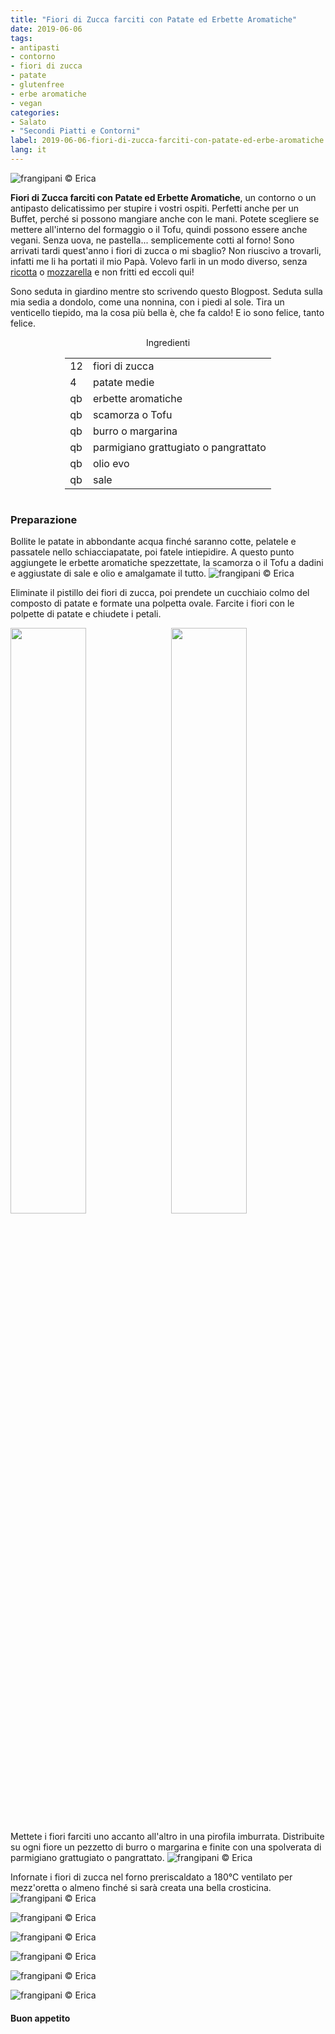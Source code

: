 ```yaml
---
title: "Fiori di Zucca farciti con Patate ed Erbette Aromatiche"
date: 2019-06-06
tags:
- antipasti
- contorno
- fiori di zucca
- patate
- glutenfree
- erbe aromatiche
- vegan
categories:
- Salato
- "Secondi Piatti e Contorni"
label: 2019-06-06-fiori-di-zucca-farciti-con-patate-ed-erbe-aromatiche
lang: it 
---
```

![](header.jpeg "frangipani © Erica")

**Fiori di Zucca farciti con Patate ed Erbette Aromatiche**, un contorno o un antipasto delicatissimo per stupire i vostri ospiti. Perfetti anche per un Buffet, perché si possono mangiare anche con le mani. Potete scegliere se mettere all'interno del formaggio o il Tofu, quindi possono essere anche vegani. Senza uova, ne pastella... semplicemente cotti al forno! Sono arrivati tardi quest'anno i fiori di zucca o mi sbaglio? Non riuscivo a trovarli, infatti me li ha portati il mio Papà. Volevo farli in un modo diverso, senza <a href="https://frangipani.raiano.ch/2015-04-25-fiori-di-zucca-ripieni-di-ricotta-e-spinaci/" target="_blank">ricotta</a> o <a href="https://frangipani.raiano.ch/2014-03-19-fiori-di-zucca-ripieni-di-mozzarella/" target="_blank">mozzarella</a> e non fritti ed eccoli qui! 

Sono seduta in giardino mentre sto scrivendo questo Blogpost. Seduta sulla mia sedia a dondolo, come una nonnina, con i piedi al sole. Tira un venticello tiepido, ma la cosa più bella è, che fa caldo! E io sono felice, tanto felice.

<div id="wrapper" style="text-align: center">
  <div id="yourdiv" style="display: inline-block;">
    <div class="ingredients" itemscope itemtype="http://schema.org/Recipe">
      <span itemprop="name" style="display:none;">Fiori di Zucca farciti con Patate ed Erbette Aromatiche</span>
      <span itemprop="recipeCategory" style="display:none;">Salato</span>
      <img itemprop="image" style="display:none;" class="ignore-gallery-item" src="header.jpeg"/>
      <span itemprop="author" style="display:none;">Erica Raiano</span>
      <span itemprop="description" style="display:none;">Fiori di Zucca farciti con Patate ed Erbette Aromatiche, un contorno o un antipasto delicatissimo per stupire i vostri ospiti.</span>
      <div class="ingredients-title">Ingredienti</div>
      <table>
        <tbody>
          <tr itemprop="recipeIngredient">
            <td>12</td>
            <td>fiori di zucca</td>
          </tr>
         <tr itemprop="recipeIngredient">
            <td>4</td>
            <td>patate medie</td>
          </tr>
          <tr itemprop="recipeIngredient">
            <td>qb</td>
            <td>erbette aromatiche</td>
          </tr>
          <tr itemprop="recipeIngredient">
            <td>qb</td>
            <td>scamorza o Tofu</td>
          </tr>
          <tr itemprop="recipeIngredient">
            <td>qb</td>
            <td>burro o margarina</td>
          </tr>
          <tr itemprop="recipeIngredient">
            <td>qb</td>
            <td>parmigiano grattugiato o pangrattato</td>
          </tr>
          <tr itemprop="recipeIngredient">
            <td>qb</td>
            <td>olio evo</td>
          </tr>
          <tr itemprop="recipeIngredient">
            <td>qb</td>
            <td>sale</td>    
          </tr>
        </tbody>
      </table>
    </div>
  </div>
</div>


<h3>
	<font color="grey">
		<i class="fa-solid fa-gears"></i>
	</font> Preparazione
</h3>

Bollite le patate in abbondante acqua finché saranno cotte, pelatele e passatele nello schiacciapatate, poi fatele intiepidire. A questo punto aggiungete le erbette aromatiche spezzettate, la scamorza o il Tofu a dadini e aggiustate di sale e olio e amalgamate il tutto.
![](patate.jpeg "frangipani © Erica")

Eliminate il pistillo dei fiori di zucca, poi prendete un cucchiaio colmo del composto di patate e formate una polpetta ovale. Farcite i fiori con le polpette di patate e chiudete i petali.
<p>
  <div style="width: 100%; margin-bottom: 0">
    <img style="float: left; width: 49%; margin-right: 1%" src="farcire1.jpeg" alt="" title="frangipani © Erica" />
    <img style="float: left; width: 49%; margin-left: 1%" src="farcire2.jpeg" alt="" title="frangipani © Erica" />
    <div style="clear: both"></div>
  </div>
</p>

Mettete i fiori farciti uno accanto all'altro in una pirofila imburrata. Distribuite su ogni fiore un pezzetto di burro o margarina e finite con una spolverata di parmigiano grattugiato o pangrattato.
![](teglia.jpeg "frangipani © Erica")

Infornate i fiori di zucca nel forno preriscaldato a 180°C ventilato per mezz'oretta o almeno finché si sarà creata una bella crosticina.
![](risultato1.jpeg "frangipani © Erica")

![](risultato2.jpeg "frangipani © Erica")

![](risultato3.jpeg "frangipani © Erica")

![](risultato4.jpeg "frangipani © Erica")

![](risultato5.jpeg "frangipani © Erica")

![](risultato6.jpeg "frangipani © Erica")

<h4>Buon appetito
  <font color="red">
    <i class="fa-regular fa-face-smile"></i>
  </font>
</h4>
